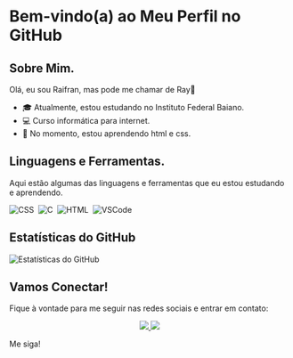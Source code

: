 # Bem-vindo(a) ao Meu Perfil no GitHub

## Sobre Mim.

Olá, eu sou Raifran, mas pode me chamar de Ray👋

- 🎓 Atualmente, estou estudando no Instituto Federal Baiano.
- 💻 Curso informática para internet.
- 🌱 No momento, estou aprendendo html e css.


## Linguagens e Ferramentas.

Aqui estão algumas das linguagens e ferramentas que eu estou estudando e aprendendo.

![CSS](https://img.shields.io/badge/-CSS-0D1117?style=for-the-badge&logo=CSS3&logoColor=1572B6&labelColor=0D1117)&nbsp;
![C](https://img.shields.io/badge/-C-0D1117?style=for-the-badge&logo=HTML5&logoColor=1572B6&labelColor=0D1117)&nbsp;
![HTML](https://img.shields.io/badge/-HTML-0D1117?style=for-the-badge&logo=C&logoColor=1572B6&labelColor=0D1117)&nbsp;
![VSCode](https://img.shields.io/badge/-VSCode-0D1117?style=for-the-badge&logo=visual-studio-code&logoColor=blue&labelColor=0D1117)&nbsp;



## Estatísticas do GitHub

![Estatísticas do GitHub](https://github-readme-stats.vercel.app/api?username=raifra&show_icons=true&theme=radical)

## Vamos Conectar!

Fique à vontade para me seguir nas redes sociais e entrar em contato:
<div align="center"> 
<a href="https://www.instagram.com/ray_guamaraes0/" target="_blank"><img src="https://img.shields.io/badge/-Instagram-%23E4405F?style=for-the-badge&logo=instagram&logoColor=white"</a>
<a href = "mailto:raifransantos123456@gmail.com"> <img src="https://img.shields.io/badge/-Gmail-%23333?style=for-the-badge&logo=gmail&logoColor=white" target="_blank"></a>
</div>

Me siga!

